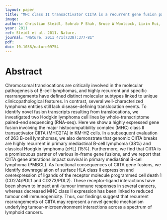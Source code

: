 ```yaml
---
layout: paper
title: "MHC class II transactivator CIITA is a recurrent gene fusion partner in lymphoid cancers."
image: 
authors: Christian Steidl, Sohrab P Shah, Bruce W Woolcock, Lixin Rui, Masahiro Kawahara, Pedro Farinha, Nathalie A Johnson, Yongjun Zhao, Adele Telenius, Susana Ben Neriah, Andrew McPherson, Barbara Meissner, Ujunwa C Okoye, Arjan Diepstra, Anke van den Berg, Mark Sun, Gillian Leung, Steven J Jones, Joseph M Connors, David G Huntsman, Kerry J Savage, Lisa M Rimsza, Douglas E Horsman, Louis M Staudt, Ulrich Steidl, Marco A Marra, Randy D Gascoyne
year: 2011
ref: Steidl et al. 2011. Nature.
journal: "Nature. 2011 471(7338):377-81"
pdf: 
doi: 10.1038/nature09754
---
```


# Abstract

Chromosomal translocations are critically involved in the molecular pathogenesis of B-cell lymphomas, and highly recurrent and specific rearrangements have defined distinct molecular subtypes linked to unique clinicopathological features. In contrast, several well-characterized lymphoma entities still lack disease-defining translocation events. To identify novel fusion transcripts resulting from translocations, we investigated two Hodgkin lymphoma cell lines by whole-transcriptome paired-end sequencing (RNA-seq). Here we show a highly expressed gene fusion involving the major histocompatibility complex (MHC) class II transactivator CIITA (MHC2TA) in KM-H2 cells. In a subsequent evaluation of 263 B-cell lymphomas, we also demonstrate that genomic CIITA breaks are highly recurrent in primary mediastinal B-cell lymphoma (38%) and classical Hodgkin lymphoma (cHL) (15%). Furthermore, we find that CIITA is a promiscuous partner of various in-frame gene fusions, and we report that CIITA gene alterations impact survival in primary mediastinal B-cell lymphoma (PMBCL). As functional consequences of CIITA gene fusions, we identify downregulation of surface HLA class II expression and overexpression of ligands of the receptor molecule programmed cell death 1 (CD274/PDL1 and CD273/PDL2). These receptor-ligand interactions have been shown to impact anti-tumour immune responses in several cancers, whereas decreased MHC class II expression has been linked to reduced tumour cell immunogenicity. Thus, our findings suggest that recurrent rearrangements of CIITA may represent a novel genetic mechanism underlying tumour-microenvironment interactions across a spectrum of lymphoid cancers.

